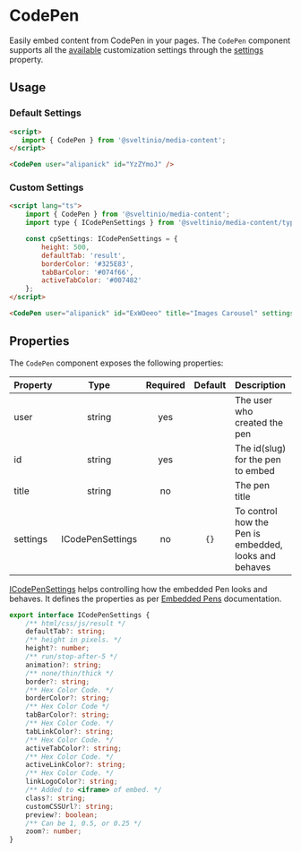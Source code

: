 # CodePen

Easily embed content from CodePen in your pages. The `CodePen` component supports all the [available](https://blog.codepen.io/documentation/embedded-pens/) customization settings through the [settings](#properties) property.

## Usage

### Default Settings

```html
<script>
   import { CodePen } from '@sveltinio/media-content';
</script>

<CodePen user="alipanick" id="YzZYmoJ" />
```

### Custom Settings

```html
<script lang="ts">
    import { CodePen } from '@sveltinio/media-content';
    import type { ICodePenSettings } from '@sveltinio/media-content/types';

    const cpSettings: ICodePenSettings = {
        height: 500,
        defaultTab: 'result',
        borderColor: '#325E83',
        tabBarColor: '#074f66',
        activeTabColor: '#007482'
    };
</script>

<CodePen user="alipanick" id="ExWOeeo" title="Images Carousel" settings="{cpSettings}" />
```

## Properties

The `CodePen` component exposes the following properties:

| Property |       Type       | Required | Default | Description                                           |
| :------- | :--------------: | :------: | :-----: | :---------------------------------------------------- |
| user     |      string      |   yes    |         | The user who created the pen                          |
| id       |      string      |   yes    |         | The id(slug) for the pen to embed                     |
| title    |      string      |   no     |         | The pen title                                         |
| settings | ICodePenSettings |   no     |   `{}`  | To control how the Pen is embedded, looks and behaves |

[ICodePenSettings] helps controlling how the embedded Pen looks and behaves. It defines the properties as per [Embedded Pens] documentation.

```typescript
export interface ICodePenSettings {
    /** html/css/js/result */
    defaultTab?: string;
    /** height in pixels. */
    height?: number;
    /** run/stop-after-5 */
    animation?: string;
    /** none/thin/thick */
    border?: string;
    /** Hex Color Code. */
    borderColor?: string;
    /** Hex Color Code */
    tabBarColor?: string;
    /** Hex Color Code. */
    tabLinkColor?: string;
    /** Hex Color Code. */
    activeTabColor?: string;
    /** Hex Color Code. */
    activeLinkColor?: string;
    /** Hex Color Code. */
    linkLogoColor?: string;
    /** Added to <iframe> of embed. */
    class?: string;
    customCSSUrl?: string;
    preview?: boolean;
    /** Can be 1, 0.5, or 0.25 */
    zoom?: number;
}
```

[ICodePenSettings]: https://github.com/sveltinio/components-library/blob/18ede68676db0841baf0a122d20845f9ff3279b6/packages/media-content/src/lib/types.ts#L8-L35
[Embedded Pens]: https://blog.codepen.io/documentation/embedded-pens/
